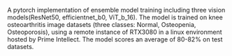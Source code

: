 A pytorch implementation of ensemble model training including three vision models(ResNet50, efficientnet_b0, ViT_b_16). The model is trained on knee osteoarthritis image datasets (three classes: Normal, Osteopenia, Osteoporosis), using a remote instance of RTX3080 in a linux environment hosted by Prime Intellect. The model scores an average of 80-82% on test datasets.

